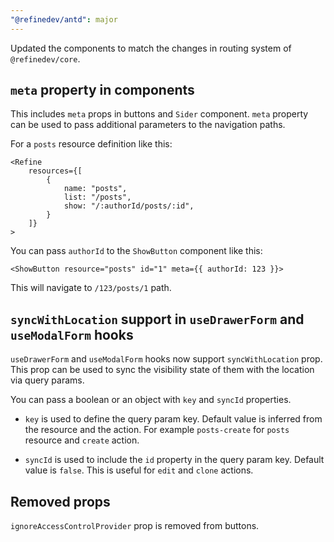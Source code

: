 ```yaml
---
"@refinedev/antd": major
---
```


Updated the components to match the changes in routing system of `@refinedev/core`.

## `meta` property in components

This includes `meta` props in buttons and `Sider` component. `meta` property can be used to pass additional parameters to the navigation paths.

For a `posts` resource definition like this:

```tsx
<Refine
    resources={[
        {
            name: "posts",
            list: "/posts",
            show: "/:authorId/posts/:id",
        }
    ]}
>
```

You can pass `authorId` to the `ShowButton` component like this:

```tsx
<ShowButton resource="posts" id="1" meta={{ authorId: 123 }}>
```

This will navigate to `/123/posts/1` path.

## `syncWithLocation` support in `useDrawerForm` and `useModalForm` hooks

`useDrawerForm` and `useModalForm` hooks now support `syncWithLocation` prop. This prop can be used to sync the visibility state of them with the location via query params. 

You can pass a boolean or an object with `key` and `syncId` properties.

- `key` is used to define the query param key. Default value is inferred from the resource and the action. For example `posts-create` for `posts` resource and `create` action.

- `syncId` is used to include the `id` property in the query param key. Default value is `false`. This is useful for `edit` and `clone` actions.

## Removed props

`ignoreAccessControlProvider` prop is removed from buttons.